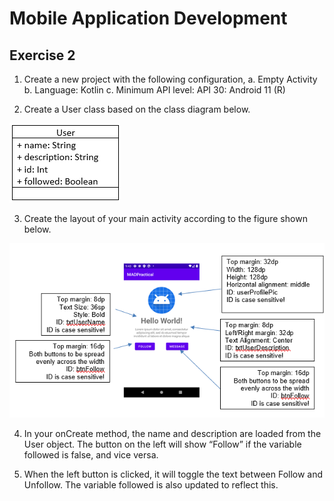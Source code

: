 # Mobile Application Development 

## Exercise 2


1.	Create a new project with the following configuration,
a.	Empty Activity
b.	Language: Kotlin
c.	Minimum API level: API 30: Android 11 (R)

2.	Create a User class based on the class diagram below.

![This is an image](/images/userclass.png)

3.	Create the layout of your main activity according to the figure shown below.

![This is an image](/images/userdesign.png)

4.	In your onCreate method, the name and description are loaded from the User object. The button on the left will show “Follow” if the variable followed is false, and vice versa.

5.	When the left button is clicked, it will toggle the text between Follow and Unfollow. The variable followed is also updated to reflect this.
